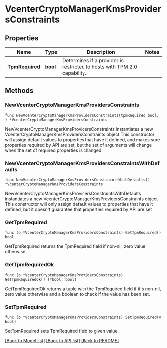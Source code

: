 # VcenterCryptoManagerKmsProvidersConstraints

## Properties

Name | Type | Description | Notes
------------ | ------------- | ------------- | -------------
**TpmRequired** | **bool** | Determines if a provider is restricted to hosts with TPM 2.0 capability. | 

## Methods

### NewVcenterCryptoManagerKmsProvidersConstraints

`func NewVcenterCryptoManagerKmsProvidersConstraints(tpmRequired bool, ) *VcenterCryptoManagerKmsProvidersConstraints`

NewVcenterCryptoManagerKmsProvidersConstraints instantiates a new VcenterCryptoManagerKmsProvidersConstraints object
This constructor will assign default values to properties that have it defined,
and makes sure properties required by API are set, but the set of arguments
will change when the set of required properties is changed

### NewVcenterCryptoManagerKmsProvidersConstraintsWithDefaults

`func NewVcenterCryptoManagerKmsProvidersConstraintsWithDefaults() *VcenterCryptoManagerKmsProvidersConstraints`

NewVcenterCryptoManagerKmsProvidersConstraintsWithDefaults instantiates a new VcenterCryptoManagerKmsProvidersConstraints object
This constructor will only assign default values to properties that have it defined,
but it doesn't guarantee that properties required by API are set

### GetTpmRequired

`func (o *VcenterCryptoManagerKmsProvidersConstraints) GetTpmRequired() bool`

GetTpmRequired returns the TpmRequired field if non-nil, zero value otherwise.

### GetTpmRequiredOk

`func (o *VcenterCryptoManagerKmsProvidersConstraints) GetTpmRequiredOk() (*bool, bool)`

GetTpmRequiredOk returns a tuple with the TpmRequired field if it's non-nil, zero value otherwise
and a boolean to check if the value has been set.

### SetTpmRequired

`func (o *VcenterCryptoManagerKmsProvidersConstraints) SetTpmRequired(v bool)`

SetTpmRequired sets TpmRequired field to given value.



[[Back to Model list]](../README.md#documentation-for-models) [[Back to API list]](../README.md#documentation-for-api-endpoints) [[Back to README]](../README.md)



